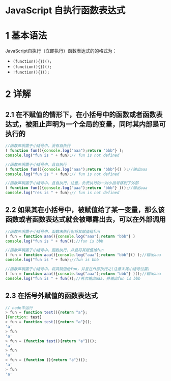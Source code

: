 # JavaScript 自执行函数表达式

# 1 基本语法

JavaScript自执行（立即执行）函数表达式的的格式为：

- `(function(){})();`
- `(function(){})();`
- `!function(){}();`

# 2 详解

## 2.1 在不赋值的情形下，在小括号中的函数或者函数表达式，被阻止声明为一个全局的变量，同时其内部是可执行的

```javascript
//函数声明置于小括号中，没有自执行
( function fun(){console.log("aaa");return "bbb"} );
console.log("fun is " + fun);// fun is not defined

//函数声明置于小括号中，且自执行
( function fun(){console.log("aaa");return "bbb"}() );//输出aaa
console.log("fun is " + fun);// fun is not defined

//函数声明置于小括号中，且自执行，注意，负责执行的一对小括号移到了外部
( function fun(){console.log("aaa");return "bbb"} )();//输出aaa
console.log("res is " + fun);// fun is not defined
```

## 2.2 如果其在小括号中，被赋值给了某一变量，那么该函数或者函数表达式就会被曝露出去，可以在外部调用

```javascript
//函数声明置于小括号中，函数未执行但将其赋值给fun
( fun = function aaa(){console.log("aaa");return "bbb"} )
console.log("fun is " + fun());//fun is bbb

//函数声明置于小括号中，函数执行，并且将其赋值给fun
( fun = function aaa(){console.log("aaa");return "bbb"}() );//输出aaa
console.log("fun is " + fun);//fun is bbb

//函数声明置于小括号中，将其赋值给fun，并且在外部执行之(注意末尾小括号位置)
( fun = function aaa(){console.log("aaa");return "bbb"} )();//输出aaa
console.log("fun is " + fun());//再次输出aaa，并输出fun is bbb
```

## 2.3 在括号外赋值的函数表达式

```javascript
// node中运行
> fun = function test(){return "a"};
[Function: test]
> fun = function test(){return "a"}();
'a'
> fun
'a'
> fun = (function test(){return "a"})();
'a'
> fun
'a'
> fun = (function (){return "a"})();
'a'
> fun
'a'
```

